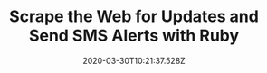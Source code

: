---
layout: defaults
modal-id: 7
date: 2020-03-30T10:21:37.528Z
img: https://res.cloudinary.com/practicaldev/image/fetch/s--RqbbypNL--/c_imagga_scale,f_auto,fl_progressive,h_420,q_auto,w_1000/https://i.imgur.com/uBOJYY8.png
alt: Cover Image
title: Scrape the Web for Updates and Send SMS Alerts with Ruby
link: https://dev.to/nexmo/scrape-the-web-for-updates-and-send-sms-alerts-with-ruby-5fo2

---
